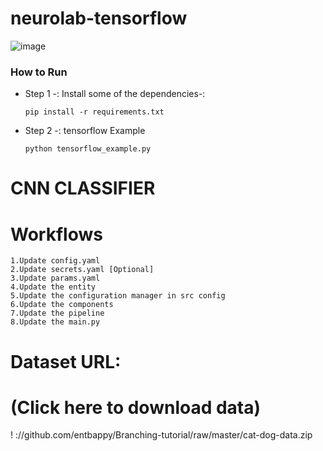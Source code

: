 # neurolab-tensorflow
![image](https://user-images.githubusercontent.com/57321948/196932987-f35c7475-1d59-4de3-8f1e-8ec3fd54b9a7.png)

### How to Run

- Step 1 -: Install some of the dependencies-: 
    ```
    pip install -r requirements.txt
    ```

- Step 2 -: tensorflow Example 
    ```
    python tensorflow_example.py
    ```
# CNN CLASSIFIER

# Workflows

```
1.Update config.yaml
2.Update secrets.yaml [Optional]
3.Update params.yaml
4.Update the entity
5.Update the configuration manager in src config
6.Update the components
7.Update the pipeline
8.Update the main.py

```

# Dataset URL:
# (Click here to download data)
! ://github.com/entbappy/Branching-tutorial/raw/master/cat-dog-data.zip